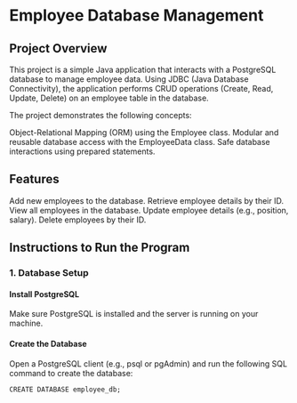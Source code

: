 # Employee Database Management

## Project Overview
This project is a simple Java application that interacts with a PostgreSQL database to manage employee data. Using JDBC (Java Database Connectivity), the application performs CRUD operations (Create, Read, Update, Delete) on an employee table in the database.

The project demonstrates the following concepts:

Object-Relational Mapping (ORM) using the Employee class.
Modular and reusable database access with the EmployeeData class.
Safe database interactions using prepared statements.
## Features
Add new employees to the database.
Retrieve employee details by their ID.
View all employees in the database.
Update employee details (e.g., position, salary).
Delete employees by their ID.
## Instructions to Run the Program
### 1. Database Setup

#### Install PostgreSQL
Make sure PostgreSQL is installed and the server is running on your machine.
#### Create the Database
Open a PostgreSQL client (e.g., psql or pgAdmin) and run the following SQL command to create the database:
```
CREATE DATABASE employee_db;
```
